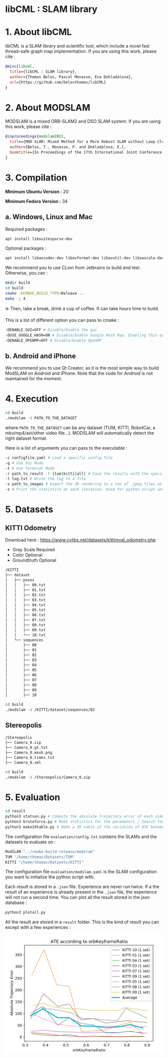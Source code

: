 # libCML : SLAM library

# 1. About libCML

libCML is a SLAM library and scientific tool, which include a novel fast thread-safe graph map implementation. If you are using this work, please cite :
```bibtex
@misc{libcml,
  title={libCML : SLAM library},
  author={Thomas Belos, Pascal Monasse, Eva Dokladalova},
  url={https://github.com/belosthomas/libCML}
}
```

# 2. About MODSLAM

MODSLAM is a mixed ORB-SLAM2 and DSO SLAM system. If you are using this work, please cite : 
```bibtex
@inproceedings{modslam2021,
  title={MOD SLAM: Mixed Method for a More Robust SLAM without Loop Closing},
  author={Belos, T., Monasse, P. and Dokladalova, E.},
  booktitle={In Proceedings of the 17th International Joint Conference on Computer Vision, Imaging and Computer Graphics Theory and Applications (VISIGRAPP 2022)}
}
```

# 3. Compilation

**Minimum Ubuntu Version :** 20

**Minimum Fedora Version :** 34

## a. Windows, Linux and Mac

Required packages : 
```bash
apt install libsuitesparse-dev
```

Optional packages :
```bash
apt install libavcodec-dev libavformat-dev libavutil-dev libswscale-dev
```

We recommend you to use CLion from Jetbrains to build and test.
Otherwise, you can :

```bash
mkdir build
cd build
cmake -DCMAKE_BUILD_TYPE=Release ..
make -j 4
```

☕ Then, take a break, drink a cup of coffee. It can take hours time to build.

This is a list of different option you can pass to cmake : 
```bash
-DENABLE_GUI=OFF # Disable/Enable the gui
-DUSE_GOOGLE_HASH=ON # Disable/Enable Google Hash Map. Enabling this option cause the map to take more memory, but to be faster.
-DENABLE_OPENMP=OFF # Disable/Enable OpenMP
```

## b. Android and iPhone

We recommend you to use Qt Creator, as it is the most simple way to build ModSLAM on Android and iPhone.
Note that the code for Android is not maintained for the moment.

# 4. Execution

```bash
cd build
./modslam -d PATH_TO_THE_DATASET
```
where `PATH_TO_THE_DATASET` can be any dataset (TUM, KITTI, RobotCar, a mkv/mp4/avi/other video file...).
MODSLAM will automatically detect the right dataset format.

Here is a list of arguments you can pass to the executable : 
```bash
-c configfile.yaml # Load a specific config file
-g # Use Gui Mode
-t # Use Terminal Mode
-r path_to_result -f [tum|kitti|all] # Save the results with the specified format
-l log.txt # Write the log to a file
-s path_to_images # Export the 3D rendering to a ton of .jpeg files at specified folder
-z # Print the statistics at each iteration. Used for python script and result analasys.
```

# 5. Datasets

## KITTI Odometry

Download here : https://www.cvlibs.net/datasets/kitti/eval_odometry.php
 - Gray Scale Required
 - Color Optional
 - Groundtruth Optional

```
/KITTI
├── dataset
│   ├── poses
│   │   ├── 00.txt
│   │   ├── 01.txt
│   │   ├── 02.txt
│   │   ├── 03.txt
│   │   ├── 04.txt
│   │   ├── 05.txt
│   │   ├── 06.txt
│   │   ├── 07.txt
│   │   ├── 08.txt
│   │   ├── 09.txt
│   │   └── 10.txt
│   └── sequences
│       ├── 00
│       ├── 01
│       ├── 02
│       ├── 03
│       ├── 04
│       ├── 05
│       ├── 06
│       ├── 07
│       ├── 08
│       ├── 09
│       ├── 10
```

```bash
cd build
./modslam -d /KITTI/dataset/sequences/02
```


## Stereopolis

```
/Stereopolis
├── Camera_0.zip
├── Camera_0.gt.txt
├── Camera_0.mask.png
├── Camera_0.times.txt
├── Camera_0.xml
```

```bash
cd build
./modslam -d /Stereopolis/Camera_0.zip
```

# 5. Evaluation

```bash
cd result
python3 statson.py # Compute the absolute trajectory error of each videos
python3 bruteforce.py # Make statistics for the parameters / Search for a better parameters set
python3 make2dtable.py # Make a 2D table of the variation of ATE between by varying two parameters
```

The configuration file `evaluation/config.txt` contains the SLAMs and the datasets to evaluate on : 
```bash
ModSLAM "../cmake-build-release/modslam"
TUM "/home/thomas/Datasets/TUM"
KITTI "/home/thomas/Datasets/KITTI"
```

The configuration file `evaluation/modslam.yaml` is the SLAM configuration you want to initialize the python script with.

Each result is stored in a `.json` file. Experience are never run twice. If a the result of an experience is already present in the `.json` file, the experience will not run a second time.
You can plot all the result stored in the json database : 
```bash
python3 plotall.py
```

All the result are stored in a `result` folder. This is the kind of result you can except with a few experiences :

<img src="documentation/images/plot.png" width="600" alt=""/>

